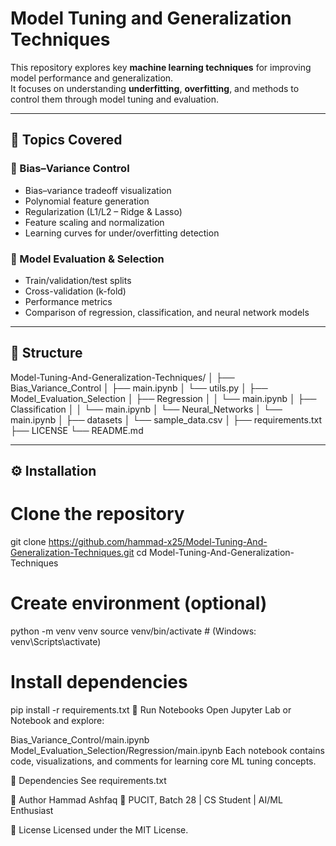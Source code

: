 # Model Tuning and Generalization Techniques

This repository explores key **machine learning techniques** for improving model performance and generalization.  
It focuses on understanding **underfitting**, **overfitting**, and methods to control them through model tuning and evaluation.

---

## 📘 Topics Covered

### 🔹 Bias–Variance Control
- Bias–variance tradeoff visualization  
- Polynomial feature generation  
- Regularization (L1/L2 – Ridge & Lasso)  
- Feature scaling and normalization  
- Learning curves for under/overfitting detection  

### 🔹 Model Evaluation & Selection
- Train/validation/test splits  
- Cross-validation (k-fold)  
- Performance metrics  
- Comparison of regression, classification, and neural network models  

---

## 🧠 Structure

Model-Tuning-And-Generalization-Techniques/
│
├── Bias_Variance_Control
│ ├── main.ipynb
│ └── utils.py
│
├── Model_Evaluation_Selection
│ ├── Regression
│ │ └── main.ipynb
│ ├── Classification
│ │ └── main.ipynb
│ └── Neural_Networks
│ └── main.ipynb
│
├── datasets
│ └── sample_data.csv
│
├── requirements.txt
├── LICENSE
└── README.md



---

## ⚙️ Installation


# Clone the repository
git clone https://github.com/hammad-x25/Model-Tuning-And-Generalization-Techniques.git
cd Model-Tuning-And-Generalization-Techniques

# Create environment (optional)
python -m venv venv
source venv/bin/activate     # (Windows: venv\Scripts\activate)

# Install dependencies
pip install -r requirements.txt
🚀 Run Notebooks
Open Jupyter Lab or Notebook and explore:

Bias_Variance_Control/main.ipynb
Model_Evaluation_Selection/Regression/main.ipynb
Each notebook contains code, visualizations, and comments for learning core ML tuning concepts.

🧩 Dependencies
See requirements.txt

🧠 Author
Hammad Ashfaq
📍 PUCIT, Batch 28 | CS Student | AI/ML Enthusiast

📜 License
Licensed under the MIT License.
